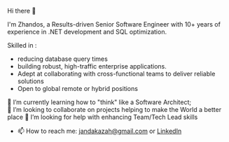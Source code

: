 Hi there 👋

I'm Zhandos, a  Results-driven Senior Software Engineer with 10+ years of experience in .NET development and SQL optimization. 

Skilled in :
- reducing database query times 
- building robust, high-traffic enterprise applications.
- Adept at collaborating with cross-functional teams to deliver reliable solutions
- Open to global remote or hybrid positions



🌱 I’m currently learning how to "think" like a Software Architect;</br>
👯 I’m looking to collaborate on projects helping to make the World a better place
🤔 I’m looking for help with enhancing Team/Tech Lead skills
- 📫 How to reach me: [jandakazah@gmail.com](mailto:jandakazah@gmail.com) or [LinkedIn](https://www.linkedin.com/in/jandakazah/) 
